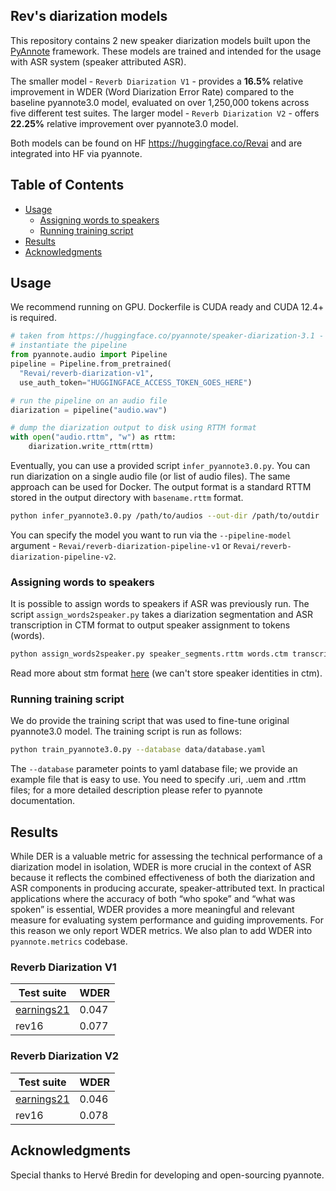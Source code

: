 ## Rev's diarization models
This repository contains 2 new speaker diarization models built upon the
[PyAnnote](https://github.com/pyannote/pyannote-audio) framework. These models are trained and intended 
for the usage with ASR system (speaker attributed ASR). 

The smaller model - `Reverb Diarization V1` - provides a **16.5%** relative improvement in WDER (Word Diarization Error Rate) 
compared to the baseline pyannote3.0 model, 
evaluated on over 1,250,000 tokens across five different test suites.
The larger model - `Reverb Diarization V2` - offers **22.25%** relative improvement over pyannote3.0 model.

Both models can be found on HF https://huggingface.co/Revai and are integrated into HF via pyannote.

## Table of Contents
- [Usage](#usage)
  - [Assigning words to speakers](#assigning-words-to-speakers)
  - [Running training script](#running-training-script)
- [Results](#results)
- [Acknowledgments](#Acknowledgments)

## Usage
We recommend running on GPU. Dockerfile is CUDA ready and CUDA 12.4+ is required.

```python
# taken from https://huggingface.co/pyannote/speaker-diarization-3.1 - see for more details
# instantiate the pipeline
from pyannote.audio import Pipeline
pipeline = Pipeline.from_pretrained(
  "Revai/reverb-diarization-v1",
  use_auth_token="HUGGINGFACE_ACCESS_TOKEN_GOES_HERE")

# run the pipeline on an audio file
diarization = pipeline("audio.wav")

# dump the diarization output to disk using RTTM format
with open("audio.rttm", "w") as rttm:
    diarization.write_rttm(rttm)
```

Eventually, you can use a provided script `infer_pyannote3.0.py`.
You can run diarization on a single audio file (or list of audio files). The same approach can be used for Docker. 
The output format is a standard RTTM stored in the output directory with `basename.rttm` format.
```bash
python infer_pyannote3.0.py /path/to/audios --out-dir /path/to/outdir
```
You can specify the model you want to run via the `--pipeline-model` argument - 
`Revai/reverb-diarization-pipeline-v1` or `Revai/reverb-diarization-pipeline-v2`.


### Assigning words to speakers
It is possible to assign words to speakers if ASR was previously run.
The script `assign_words2speaker.py` takes a diarization segmentation and ASR transcription in
CTM format to output speaker assignment to tokens (words). 
```bash
python assign_words2speaker.py speaker_segments.rttm words.ctm transcript.stm
```
Read more about stm format [here](https://www.nist.gov/system/files/documents/2021/08/31/OpenASR21_EvalPlan_v1_3_1.pdf) (we can't store speaker identities in ctm).

### Running training script
We do provide the training script that was used to fine-tune original pyannote3.0 model.
The training script is run as follows:
```bash
python train_pyannote3.0.py --database data/database.yaml
```
The `--database` parameter points to yaml database file; we provide an example file that is 
easy to use. You need to specify .uri, .uem and .rttm files; for a more detailed 
description please refer to pyannote documentation.


## Results
While DER is a valuable metric for assessing the technical performance of a diarization model 
in isolation, WDER is more crucial in the context of ASR because it reflects the combined 
effectiveness of both the diarization and ASR components in producing accurate, 
speaker-attributed text. In practical applications where the accuracy of both “who spoke” 
and “what was spoken” is essential, WDER provides a more meaningful and relevant measure 
for evaluating system performance and guiding improvements.
For this reason we only report WDER metrics. We also plan to add WDER into `pyannote.metrics`
codebase.

### Reverb Diarization V1
| Test suite                                                                         | WDER  |
|------------------------------------------------------------------------------------|-------|
| [earnings21](https://github.com/revdotcom/speech-datasets/tree/rttm_v1/earnings21) | 0.047 |
 | rev16 | 0.077 | 

### Reverb Diarization V2
| Test suite                                                                         | WDER  |
|------------------------------------------------------------------------------------|-------|
| [earnings21](https://github.com/revdotcom/speech-datasets/tree/rttm_v1/earnings21) | 0.046 |
| rev16 | 0.078 |

## Acknowledgments
Special thanks to Hervé Bredin for developing and open-sourcing pyannote.
